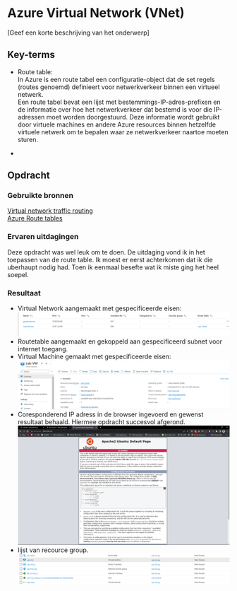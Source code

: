 # Azure Virtual Network (VNet)

[Geef een korte beschrijving van het onderwerp]

## Key-terms
- Route table:  
In Azure is een route tabel een configuratie-object dat de set regels (routes genoemd) definieert voor netwerkverkeer binnen een virtueel netwerk.  
Een route tabel bevat een lijst met bestemmings-IP-adres-prefixen en de informatie over hoe het netwerkverkeer dat bestemd is voor die IP-adressen moet worden doorgestuurd. Deze informatie wordt gebruikt door virtuele machines en andere Azure resources binnen hetzelfde virtuele netwerk om te bepalen waar ze netwerkverkeer naartoe moeten sturen.  

- 

## Opdracht
### Gebruikte bronnen
[Virtual network traffic routing](https://learn.microsoft.com/en-us/azure/virtual-network/virtual-networks-udr-overview)  
[Azure Route tables](https://learn.microsoft.com/en-us/azure/virtual-network/manage-route-table)

### Ervaren uitdagingen
Deze opdracht was wel leuk om te doen. De uitdaging vond ik in het toepassen van de route table. Ik moest er eerst achterkomen dat ik die uberhaupt nodig had. Toen ik eenmaal besefte wat ik miste ging het heel soepel.

### Resultaat
- Virtual Network aangemaakt met gespecificeerde eisen:  
![Vnet](/00_includes/week-4-img/AZ-10_subnets.png)  
- Routetable aangemaakt en gekoppeld aan gespecificeerd subnet voor internet toegang.
- Virtual Machine gemaakt met gespecificeerde eisen:
![VM](/00_includes/week-4-img/AZ-10_VM.png)  
- Coresponderend IP adress in de browser ingevoerd en gewenst resultaat behaald. Hiermee opdracht succesvol afgerond.
![website](/00_includes/week-4-img/AZ-10_site.png)
- lijst van recource group.
![resourcegroup](/00_includes/week-4-img/AZ-10_resourcegrp.png)